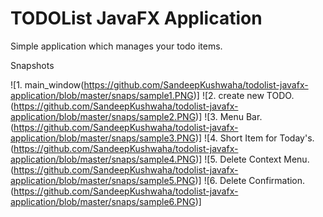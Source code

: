 # TODOList JavaFX Application
Simple application which manages your todo items.

Snapshots

![1. main_window(https://github.com/SandeepKushwaha/todolist-javafx-application/blob/master/snaps/sample1.PNG)]
![2. create new TODO.(https://github.com/SandeepKushwaha/todolist-javafx-application/blob/master/snaps/sample2.PNG)]
![3. Menu Bar.(https://github.com/SandeepKushwaha/todolist-javafx-application/blob/master/snaps/sample3.PNG)]
![4. Short Item for Today's.(https://github.com/SandeepKushwaha/todolist-javafx-application/blob/master/snaps/sample4.PNG)]
![5. Delete Context Menu.(https://github.com/SandeepKushwaha/todolist-javafx-application/blob/master/snaps/sample5.PNG)]
![6. Delete Confirmation.(https://github.com/SandeepKushwaha/todolist-javafx-application/blob/master/snaps/sample6.PNG)]
